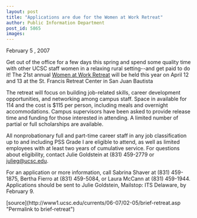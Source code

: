 ```yaml
---
layout: post
title: "Applications are due for the Women at Work Retreat"
author: Public Information Department
post_id: 5865
images:
---
```


<a name="content" id="content"></a>
<p>
  February 5 , 2007
</p>
<p>
  Get out of the office for a few days this spring and spend some quality time with other UCSC staff women in a relaxing rural setting--and get paid to do it! The 21st annual <a href="http://www2.ucsc.edu/womenatwork">Women at Work Retreat</a> will be held this year on April 12 and 13 at the St. Francis Retreat Center in San Juan Bautista
</p>
<p>
  The retreat will focus on building job-related skills, career development opportunities, and networking among campus staff. Space in available for 114 and the cost is $115 per person, including meals and overnight accommodations. Campus supervisors have been asked to provide release time and funding for those interested in attending. A limited number of partial or full scholarships are available.
</p>
<p>
  All nonprobationary full and part-time career staff in any job classification up to and including PSS Grade I are eligible to attend, as well as limited employees with at least two years of cumulative service. For questions about eligibility, contact Julie Goldstein at (831) 459-2779 or <a href="mailto:julieg@ucsc.edu">julieg@ucsc.edu</a>.
</p>
<p>
  For an application or more information, call Sabrina Shaver at (831) 459-1875, Bertha Fierro at (831) 459-5084, or Laura McCann at (831) 459-1944. Applications should be sent to Julie Goldstein, Mailstop: ITS Delaware, by February 9.
</p>
[source](http://www1.ucsc.edu/currents/06-07/02-05/brief-retreat.asp "Permalink to brief-retreat")
